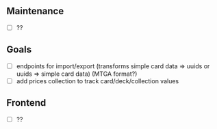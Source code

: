 
## Maintenance
- [ ] ??

## Goals
- [ ] endpoints for import/export (transforms simple card data => uuids or uuids => simple card data) (MTGA format?)
- [ ] add prices collection to track card/deck/collection values

## Frontend
- [ ] ??